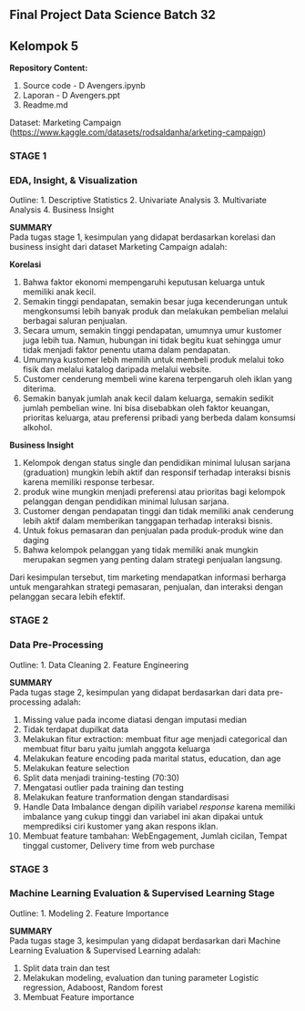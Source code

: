 <h2> Final Project Data Science Batch 32 </h2>
<h2> Kelompok 5 </h2>

**Repository Content:**
1. Source code - D Avengers.ipynb
2. Laporan - D Avengers.ppt
3. Readme.md

Dataset: Marketing Campaign (https://www.kaggle.com/datasets/rodsaldanha/arketing-campaign)

<h3> STAGE 1 </h3>
<h3> EDA, Insight, & Visualization </h3>
Outline:
1. Descriptive Statistics
2. Univariate Analysis
3. Multivariate Analysis
4. Business Insight

**SUMMARY** <br>
Pada tugas stage 1, kesimpulan yang didapat berdasarkan korelasi dan business insight dari dataset Marketing Campaign adalah:

**Korelasi**
1. Bahwa  faktor ekonomi mempengaruhi keputusan keluarga untuk memiliki anak kecil. 
2. Semakin tinggi pendapatan, semakin besar juga kecenderungan untuk mengkonsumsi lebih banyak produk dan melakukan pembelian melalui berbagai saluran penjualan.
3. Secara umum, semakin tinggi pendapatan, umumnya umur kustomer juga lebih tua. Namun, hubungan ini tidak begitu kuat sehingga umur tidak menjadi faktor penentu utama dalam pendapatan.
4. Umumnya kustomer lebih memilih untuk membeli produk melalui toko fisik dan melalui katalog daripada melalui website.
5. Customer cenderung membeli wine karena terpengaruh oleh iklan yang diterima.
6. Semakin banyak jumlah anak kecil dalam keluarga, semakin sedikit jumlah pembelian wine. Ini bisa disebabkan oleh faktor keuangan, prioritas keluarga, atau preferensi pribadi yang berbeda dalam konsumsi alkohol.

**Business Insight** 
1. Kelompok dengan status single dan pendidikan minimal lulusan sarjana (graduation) mungkin lebih aktif dan responsif terhadap interaksi bisnis karena memiliki response terbesar.
2. produk wine mungkin menjadi preferensi atau prioritas bagi kelompok pelanggan dengan pendidikan minimal lulusan sarjana.
3. Customer dengan pendapatan tinggi dan tidak memiliki anak cenderung lebih aktif dalam memberikan tanggapan terhadap interaksi bisnis.
4. Untuk fokus pemasaran dan penjualan pada produk-produk wine dan daging
5. Bahwa kelompok pelanggan yang tidak memiliki anak mungkin merupakan segmen yang penting dalam strategi penjualan langsung.

Dari kesimpulan tersebut, tim marketing mendapatkan informasi berharga untuk mengarahkan strategi pemasaran, penjualan, dan interaksi dengan pelanggan secara lebih efektif.

<h3> STAGE 2 </h3>
<h3> Data Pre-Processing </h3>
Outline:
1. Data Cleaning
2. Feature Engineering

**SUMMARY** <br>
Pada tugas stage 2, kesimpulan yang didapat berdasarkan dari data pre-processing adalah:
1. Missing value pada income diatasi dengan imputasi median
2. Tidak terdapat dupilkat data
3. Melakukan fitur extraction: membuat fitur age menjadi categorical dan membuat fitur baru yaitu jumlah anggota keluarga
4. Melakukan feature encoding pada marital status, education, dan age
5. Melakukan feature selection 
6. Split data menjadi training-testing (70:30)
7. Mengatasi outlier pada training dan testing
8. Melakukan feature tranformation dengan standardisasi
9. Handle Data Imbalance dengan dipilih variabel *response* karena memiliki imbalance yang cukup tinggi dan variabel ini akan dipakai untuk memprediksi ciri kustomer yang akan respons iklan.
10. Membuat feature tambahan: WebEngagement, Jumlah cicilan, Tempat tinggal customer, Delivery time from web purchase

<h3> STAGE 3 </h3>
<h3> Machine Learning Evaluation &
Supervised Learning
Stage </h3>
Outline:
1. Modeling
2. Feature Importance

**SUMMARY** <br>
Pada tugas stage 3, kesimpulan yang didapat berdasarkan dari Machine Learning Evaluation &
Supervised Learning adalah:
1. Split data train dan test
2. Melakukan modeling, evaluation dan tuning parameter Logistic regression, Adaboost, Random forest
3. Membuat Feature importance